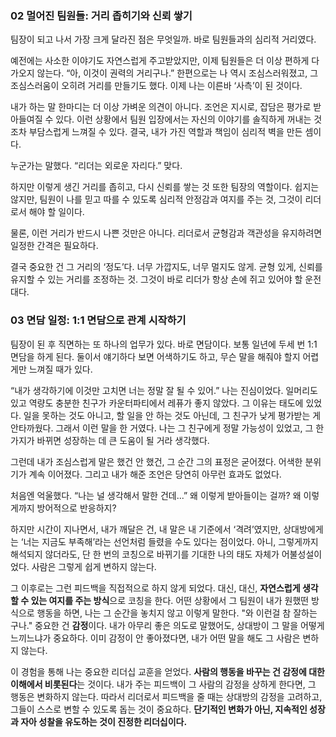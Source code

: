 ### 02 멀어진 팀원들: 거리 좁히기와 신뢰 쌓기
팀장이 되고 나서 가장 크게 달라진 점은 무엇일까.
바로 팀원들과의 심리적 거리였다.

예전에는 사소한 이야기도 자연스럽게 주고받았지만, 이제 팀원들은 더 이상 편하게 다가오지 않는다.
“아, 이것이 권력의 거리구나.”
한편으로는 나 역시 조심스러워졌고, 그 조심스러움이 오히려 거리를 만들기도 했다.
이제 나는 이른바 ‘사측’이 된 것이다.

내가 하는 말 한마디는 더 이상 가벼운 의견이 아니다.
조언은 지시로, 잡담은 평가로 받아들여질 수 있다.
이런 상황에서 팀원 입장에서는 자신의 이야기를 솔직하게 꺼내는 것조차 부담스럽게 느껴질 수 있다.
결국, 내가 가진 역할과 책임이 심리적 벽을 만든 셈이다.

누군가는 말했다. “리더는 외로운 자리다.”
맞다.

하지만 이렇게 생긴 거리를 좁히고, 다시 신뢰를 쌓는 것 또한 팀장의 역할이다.
쉽지는 않지만, 팀원이 나를 믿고 따를 수 있도록 심리적 안정감과 여지를 주는 것, 그것이 리더로서 해야 할 일이다.

물론, 이런 거리가 반드시 나쁜 것만은 아니다.
리더로서 균형감과 객관성을 유지하려면 일정한 간격은 필요하다.

결국 중요한 건 그 거리의 ‘정도’다.
너무 가깝지도, 너무 멀지도 않게.
균형 있게, 신뢰를 유지할 수 있는 거리를 조정하는 것.
그것이 바로 리더가 항상 손에 쥐고 있어야 할 운전대다.

### 03 면담 일정: 1:1 면담으로 관계 시작하기  
팀장이 된 후 직면하는 또 하나의 업무가 있다. 바로 면담이다. 
보통 일년에 두세 번 1:1 면담을 하게 된다. 둘이서 얘기하다 보면 어색하기도 하고, 무슨 말을 해줘야 할지 어렵게만 느껴질 때가 있다.

“내가 생각하기에 이것만 고치면 너는 정말 잘 될 수 있어.”
나는 진심이었다. 일머리도 있고 역량도 충분한 친구가 카운터파티에서 레퓨가 좋지 않았다. 
그 이유는 태도에 있었다. 일을 못하는 것도 아니고, 할 일을 안 하는 것도 아닌데, 
그 친구가 낮게 평가받는 게 안타까웠다. 그래서 이런 말을 한 거였다. 
나는 그 친구에게 정말 가능성이 있었고, 그 한 가지가 바뀌면 성장하는 데 큰 도움이 될 거라 생각했다.

그런데 내가 조심스럽게 말은 했건 안 했건, 그 순간 그의 표정은 굳어졌다. 어색한 분위기가 계속 이어졌다. 
그리고 내가 해준 조언은 당연히 아무런 효과도 없었다.

처음엔 억울했다. “나는 널 생각해서 말한 건데...” 왜 이렇게 받아들이는 걸까? 왜 이렇게까지 방어적으로 반응하지?

하지만 시간이 지나면서, 내가 깨달은 건, 내 말은 내 기준에서 ‘격려’였지만, 상대방에게는 ‘너는 지금도 부족해’라는 선언처럼 들렸을 수도 있다는 점이었다. 아니, 그렇게까지 해석되지 않더라도, 단 한 번의 코칭으로 바뀌기를 기대한 나의 태도 자체가 어불성설이었다. 사람은 그렇게 쉽게 변하지 않는다.

그 이후로는 그런 피드백을 직접적으로 하지 않게 되었다. 
대신, 대신, **자연스럽게 생각할 수 있는 여지를 주는 방식**으로 코칭을 한다. 
어떤 상황에서 그 팀원이 내가 원했떤 방식으로 행동을 하면, 나는 그 순간을 놓치지 않고 이렇게 말한다. "와 이런걸 참 잘하는 구나." 중요한 건 **감정**이다. 내가 아무리 좋은 의도로 말했어도, 상대방이 그 말을 어떻게 느끼느냐가 중요하다. 이미 감정이 안 좋아졌다면, 내가 어떤 말을 해도 그 사람은 변하지 않는다.

이 경험을 통해 나는 중요한 리더십 교훈을 얻었다. **사람의 행동을 바꾸는 건 감정에 대한 이해에서 비롯된다**는 것이다. 내가 주는 피드백이 그 사람의 감정을 상하게 한다면, 그 행동은 변화하지 않는다. 따라서 리더로서 피드백을 줄 때는 상대방의 감정을 고려하고, 그들이 스스로 변할 수 있도록 돕는 것이 중요하다. **단기적인 변화가 아닌, 지속적인 성장과 자아 성찰을 유도하는 것이 진정한 리더십이다.**

